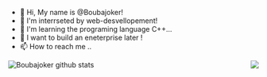 - 👋 Hi, My name is @Boubajoker!
- 👀 I'm interrseted by web-desvellopement!
- 🌱 I'm learning the programing language C++...
- 💞️ I want to build an eneterprise later !
- 📫 How to reach me ..
<!---
Boubajoker/Boubajoker is a ✨ special ✨ repository because its `README.md` (this file) appears on your GitHub profile.
You can click the Preview link to take a look at your changes.
--->
<a href="https://github.com/Boubajoker?tab=repositories">
 <img align="left" src="https://github-readme-stats.vercel.app/api?username=Boubajoker&count_private=true&show_icons=true&theme=radical" alt="Boubajoker github stats"/>
</a>
<a href="https://github.com/Boubajoker?tab=repositories">
  <img align="right" src="https://github-readme-stats.vercel.app/api/top-langs/?username=Boubajoker&count_private=true&show_icons=true&theme=radical" />
</a>
